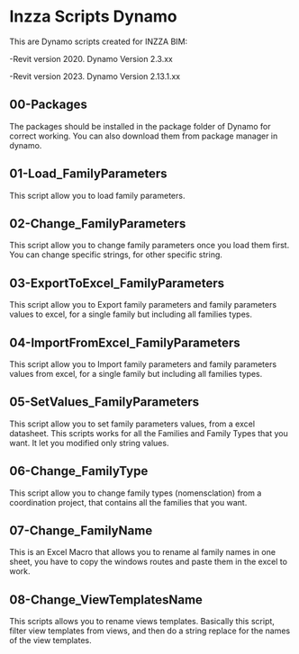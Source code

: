 # Inzza Scripts Dynamo

This are Dynamo scripts created for INZZA BIM:

  -Revit version 2020. Dynamo Version 2.3.xx
  
  -Revit version 2023. Dynamo Version 2.13.1.xx

## 00-Packages

The packages should be installed in the package folder of Dynamo for correct working. You can also download them from package manager in dynamo.

## 01-Load_FamilyParameters

This script allow you to load family parameters.

## 02-Change_FamilyParameters

This script allow you to change family parameters once you load them first. You can change specific strings, for other specific string.

## 03-ExportToExcel_FamilyParameters

This script allow you to Export family parameters and family parameters values to excel, for a single family but including all families types.

## 04-ImportFromExcel_FamilyParameters

This script allow you to Import family parameters and family parameters values from excel, for a single family but including all families types.

## 05-SetValues_FamilyParameters

This script allow you to set family parameters values, from a excel datasheet. This scripts works for all the Families and Family Types that you want. 
It let you modified only string values.

## 06-Change_FamilyType

This script allow you to change family types (nomensclation) from a coordination project, that contains all the families that you want.

## 07-Change_FamilyName

This is an Excel Macro that allows you to rename al family names in one sheet, you have to copy the windows routes and paste them in the excel to work.

## 08-Change_ViewTemplatesName

This scripts allows you to rename views templates. Basically this script, filter view templates from views, and then do a string replace for the names of the view templates.
